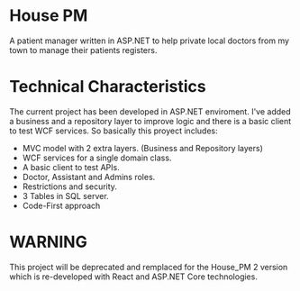 # House PM
A patient manager written in ASP.NET to help private local doctors from my town to manage their patients registers. 

# Technical Characteristics
The current project has been developed in ASP.NET enviroment.
I've added a business and a repository layer to improve logic and there is a basic client to test WCF services.
So basically this proyect includes:

* MVC model with 2 extra layers. (Business and Repository layers)
* WCF services for a single domain class.
* A basic client to test APIs.
* Doctor, Assistant and Admins roles.
* Restrictions and security.
* 3 Tables in SQL server.
* Code-First approach

# WARNING
This project will be deprecated and remplaced for the House_PM 2 version which is re-developed with React and ASP.NET Core technologies.
